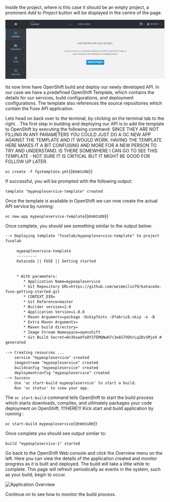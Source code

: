 Inside the project, where is this case it should be an empty project, a prominent _Add to Project_ button will be displayed in the centre of the page.

![Adding to Empty Project](../../assets/intro-openshift/fis-deploy-app/02-add-to-project-empty.png)

Its now time have OpenShift build and deploy our newly developed API. In our case we have a predefined OpenShift Template, which contains the details for our services, build configurations, and deployment configurations. The template also references the source repositories which contain the Fuse API application.

Lets head on back over to the terminal, by clicking on the terminal tab to the right. .  The first step in building and deploying our API is to add the template to OpenShift by executing the following command: SINCE THEY ARE NOT FILLING IN ANY PARAMETERS YOU COULD JUST DO A OC NEW APP AGAINST THE TEMPLATE AND IT WOULD WORK. HAVING THE TEMPLATE HERE MAKES IT A BIT CONFUSING AND MORE FOR A NEW PERSON TO TRY AND UNDERSTAND. IS THERE SOMEWHERE I CAN GO TO SEE THIS TEMPLATE - NOT SURE IT IS CRITICAL BUT IT MIGHT BE GOOD FOR FOLLOW UP LATER.

`oc create -f fgstemplate.yml`{{execute}}

If successful, you will be prompted with the following output:

```template "mypeopleservice-template" created```


Once the template is available in OpenShift we can now create the actual API service by running: 

`oc new-app mypeopleservice-template`{{execute}}

Once complete, you should see something similar to the output below: 

```
--> Deploying template "fuselab/mypeopleservice-template" to project fuselab

     mypeopleservice-template
     ---------
     Katacoda || FUSE || Getting started


     * With parameters:
        * Application Name=mypeopleservice
        * Git Repository URL=https://github.com/weimeilin79/katacoda-fuse-getting-started.git
        * CONTEXT_DIR=
        * Git Reference=master
        * Builder version=2.0
        * Application Version=1.0.0
        * Maven Arguments=package -DskipTests -Dfabric8.skip -e -B
        * Extra Maven Arguments=
        * Maven build directory=
        * Image Stream Namespace=openshift
        * Git Build Secret=6n3kxwUfa8Y37EMQNwH7c3e6S7VDXrLq2DvSMjeX # generated

--> Creating resources ...
    service "mypeopleservice" created
    imagestream "mypeopleservice" created
    buildconfig "mypeopleservice" created
    deploymentconfig "mypeopleservice" created
--> Success
    Use 'oc start-build mypeopleservice' to start a build.
    Run 'oc status' to view your app.
```

The ``oc start-build`` command tells OpenShift to start the build process which starts downloads, compiles, and utlimately packages your code deployment on OpenShift. !!!!HERE!!! Kick start and build application by running : 

`oc start-build mypeopleservice`{{execute}}

Once complete you should see output similar to: 

```build "mypeopleservice-1" started```


Go back to the OpenShift Web console and click the _Overview_ menu on the left.  Here  you can view the details of the application created and monitor progress as it is built and deployed.  The build will take a little while to complete. This page will refresh periodically as events in the system, such as your build, begin to occur.

![Application Overview](../../assets/intro-openshift/fis-deploy-app/02-build-in-progress.png)

Continue on to see how to monitor the build process.


